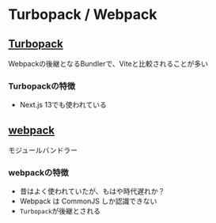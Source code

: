 # Turbopack / Webpack

## [Turbopack](https://turbo.build/pack)

Webpackの後継となるBundlerで、Viteと比較されることが多い

### Turbopackの特徴

- Next.js 13でも使われている

## [webpack](https://webpack.js.org/)

モジュールバンドラー

### webpackの特徴

- 昔はよく使われていたが、もはや時代遅れか？
- Webpack は CommonJS しか認識できない
- `Turbopack`が後継とされる
